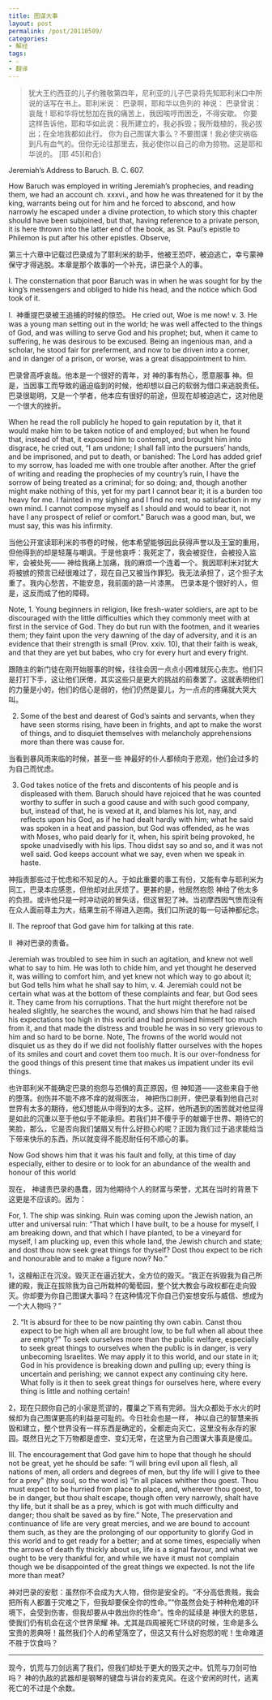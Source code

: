 ```yaml
---
title: 图谋大事
layout: post
permalink: /post/20110509/
categories:
- 解经
tags:
- ☆
- 翻译
---
```


> 犹大王约西亚的儿子约雅敬第四年，尼利亚的儿子巴录将先知耶利米口中所说的话写在书上。耶利米说： 巴录啊，耶和华以色列的 神说： 巴录曾说：哀哉！耶和华将忧愁加在我的痛苦上，我因唉哼而困乏，不得安歇。 你要这样告诉他，耶和华如此说：我所建立的，我必拆毁；我所栽植的，我必拔出；在全地我都如此行。 你为自己图谋大事么？不要图谋！我必使灾祸临到凡有血气的。但你无论往那里去，我必使你以自己的命为掠物。这是耶和华说的。
> \[耶 45\](和合)
>
> 

Jeremiah’s Address to Baruch.
B. C. 607.

How Baruch was employed in writing Jeremiah’s prophecies, and reading them, we had an account ch. xxxvi., and how he was threatened for it by the king, warrants being out for him and he forced to abscond, and how narrowly he escaped under a divine protection, to which story this chapter should have been subjoined, but that, having reference to a private person, it is here thrown into the latter end of the book, as St. Paul’s epistle to Philemon is put after his other epistles. Observe,

第三十六章中记载过巴录成为了耶利米的助手，他被王恐吓，被迫逃亡，幸亏蒙神保守才得逃脱。本章是那个故事的一个补充，讲巴录个人的事。

I. The consternation that poor Baruch was in when he was sought for by the king’s messengers and obliged to hide his head, and the notice which God took of it.

I.  神重提巴录被王追捕的时候的惊恐。
He cried out, Woe is me now! v. 3. He was a young man setting out in the world; he was well affected to the things of God, and was willing to serve God and his prophet; but, when it came to suffering, he was desirous to be excused. Being an ingenious man, and a scholar, he stood fair for preferment, and now to be driven into a corner, and in danger of a prison, or worse, was a great disappointment to him.

巴录曾高呼哀哉。他本是一个很好的青年，对 神的事有热心，愿意服事
神。但是，当因事工而导致的逼迫临到的时候，他却想以自己的软弱为借口来逃脱责任。巴录很聪明，又是一个学者，他本应有很好的前途，但现在却被迫逃亡，这对他是一个很大的挫折。

When he read the roll publicly he hoped to gain reputation by it, that it would make him to be taken notice of and employed; but when he found that, instead of that, it exposed him to contempt, and brought him into disgrace, he cried out, “I am undone; I shall fall into the pursuers’ hands, and be imprisoned, and put to death, or banished: The Lord has added grief to my sorrow, has loaded me with one trouble after another. After the grief of writing and reading the prophecies of my country’s ruin, I have the sorrow of being treated as a criminal; for so doing; and, though another might make nothing of this, yet for my part I cannot bear it; it is a burden too heavy for me. I fainted in my sighing and I find no rest, no satisfaction in my own mind. I cannot compose myself as I should and would to bear it, not have I any prospect of relief or comfort.” Baruch was a good man, but, we must say, this was his infirmity.

当他公开宣读耶利米的书卷的时候，他本希望能够因此获得声誉以及王室的重用，但他得到的却是轻蔑与嘲讽。于是他哀呼：我死定了，我会被捉住，会被投入监牢，会被处死—— 神给我痛上加痛，我的麻烦一个连着一个。我因耶利米对犹大将被掳的预言已经很难过了，现在自己又被当作罪犯。我无法承担了，这个担子太重了。我内心愁苦，不能安息，我前面的路一片漆黑。
巴录本是个很好的人，但是，这反而成了他的障碍。

Note, 1. Young beginners in religion, like fresh-water soldiers, are apt to be discouraged with the little difficulties which they commonly meet with at first in the service of God. They do but run with the footmen, and it wearies them; they faint upon the very dawning of the day of adversity, and it is an evidence that their strength is small (Prov. xxiv. 10), that their faith is weak, and that they are yet but babes, who cry for every hurt and every fright.

跟随主的新门徒在刚开始服事的时候，往往会因一点点小困难就灰心丧志。他们只是打打下手，这让他们厌倦，其实这些只是更大的挑战的前奏罢了。这就表明他们的力量是小的，他们的信心是弱的，他们仍然是婴儿，为一点点的疼痛就大哭大叫。

2. Some of the best and dearest of God’s saints and servants, when they have seen storms rising, have been in frights, and apt to make the worst of things, and to disquiet themselves with melancholy apprehensions more than there was cause for.

当看到暴风雨来临的时候，甚至一些 神最好的仆人都倾向于悲观，他们会过多的为自己而忧虑。

3. God takes notice of the frets and discontents of his people and is displeased with them. Baruch should have rejoiced that he was counted worthy to suffer in such a good cause and with such good company, but, instead of that, he is vexed at it, and blames his lot, nay, and reflects upon his God, as if he had dealt hardly with him; what he said was spoken in a heat and passion, but God was offended, as he was with Moses, who paid dearly for it, when, his spirit being provoked, he spoke unadvisedly with his lips. Thou didst say so and so, and it was not well said. God keeps account what we say, even when we speak in haste.

神指责那些过于忧虑和不知足的人。于如此重要的事工有份，又能有幸与耶利米为同工，巴录本应感恩，但他却对此厌烦了。更甚的是，他居然抱怨 神给了他太多的负担。或许他只是一时冲动说的冒失话，但这冒犯了神。当初摩西因气愤而没有在众人面前尊主为大，结果生前不得进入迦南。我们口所说的每一句话神都纪念。

II. The reproof that God gave him for talking at this rate.

II  神对巴录的责备。

Jeremiah was troubled to see him in such an agitation, and knew not well what to say to him. He was loth to chide him, and yet thought he deserved it, was willing to comfort him, and yet knew not which way to go about it; but God tells him what he shall say to him, v. 4. Jeremiah could not be certain what was at the bottom of these complaints and fear, but God sees it. They came from his corruptions. That the hurt might therefore not be healed slightly, he searches the wound, and shows him that he had raised his expectations too high in this world and had promised himself too much from it, and that made the distress and trouble he was in so very grievous to him and so hard to be borne. Note, The frowns of the world would not disquiet us as they do if we did not foolishly flatter ourselves with the hopes of its smiles and court and covet them too much. It is our over-fondness for the good things of this present time that makes us impatient under its evil things.

也许耶利米不能确定巴录的抱怨与恐惧的真正原因，但 神知道——这些来自于他的堕落。创伤并不能不疼不痒的就得医治， 神把伤口剖开，使巴录看到他自己对世界有太多的期待，他幻想能从中得到的太多。这样，他所遇到的困苦就对他显得是如此的沉重以至于他似乎不能承担。若我们并不傻乎乎的献媚于世界、期待它的笑脸，那么，它是否向我们皱眉又有什么好担心的呢？正因为我们过于追求能给当下带来快乐的东西，所以就变得不能忍耐任何不顺心的事。

Now God shows him that it was his fault and folly, at this time of day especially, either to desire or to look for an abundance of the wealth and honour of this world

现在， 神谴责巴录的愚蠢，因为他期待个人的财富与荣誉，尤其在当时的背景下这更是不应该的。因为：

For, 1. The ship was sinking. Ruin was coming upon the Jewish nation, an utter and universal ruin: “That which I have built, to be a house for myself, I am breaking down, and that which I have planted, to be a vineyard for myself, I am plucking up, even this whole land, the Jewish church and state; and dost thou now seek great things for thyself? Dost thou expect to be rich and honourable and to make a figure now? No.”

1，这艘船正在沉没。毁灭正在逼近犹大，全方位的毁灭。“我正在拆毁我为自己所建的殿，我正在拔除我为自己所栽种的葡萄园，整个犹大教会与政权都在走向毁灭。你却要为你自己图谋大事吗？在这种情况下你自己仍妄想安乐与威信、想成为一个大人物吗？”

2. “It is absurd for thee to be now painting thy own cabin. Canst thou expect to be high when all are brought low, to be full when all about thee are empty?” To seek ourselves more than the public welfare, especially to seek great things to ourselves when the public is in danger, is very unbecoming Israelites. We may apply it to this world, and our state in it; God in his providence is breaking down and pulling up; every thing is uncertain and perishing; we cannot expect any continuing city here. What folly is it then to seek great things for ourselves here, where every thing is little and nothing certain!

2，现在只顾你自己的小家是荒谬的，覆巢之下焉有完卵。当大众都处于水火的时候却为自己图谋更高的利益是可耻的。今日社会也是一样， 神以自己的智慧来拆毁和建立，整个世界没有一样东西是确定的，全都走向灭亡，这里没有永存的家园。既然日光之下万物都是虚空、变幻无常，在这里为自己图谋大事真是傻瓜。

III. The encouragement that God gave him to hope that though he should not be great, yet he should be safe: “I will bring evil upon all flesh, all nations of men, all orders and degrees of men, but thy life will I give to thee for a prey” (thy soul, so the word is) “in all places whither thou goest. Thou must expect to be hurried from place to place, and, wherever thou goest, to be in danger, but thou shalt escape, though often very narrowly, shalt have thy life, but it shall be as a prey, which is got with much difficulty and danger; thou shalt be saved as by fire.” Note, The preservation and continuance of life are very great mercies, and we are bound to account them such, as they are the prolonging of our opportunity to glorify God in this world and to get ready for a better; and at some times, especially when the arrows of death fly thickly about us, life is a signal favour, and what we ought to be very thankful for, and while we have it must not complain though we be disappointed of the great things we expected. Is not the life more than meat?

神对巴录的安慰：虽然你不会成为大人物，但你是安全的。“不分高低贵贱，我会把所有人都置于灾难之下，但我却要保全你的性命。”“你虽然会处于种种危难的环境下，会受到伤害，但我却要从中救出你的性命”。性命的延续是 神很大的恩慈，使我们仍有机会在这个世界荣耀 神。尤其是四周被死亡环绕的时候，生命是多么宝贵的恩典呀！虽然我们个人的希望落空了，但这又有什么好抱怨的呢！生命难道不胜于饮食吗？

____________________

现今，饥荒与刀剑远离了我们，但我们却处于更大的毁灭之中。饥荒与刀剑可怕吗？ 神的仇敌的武器却是钢琴的键盘与讲台的麦克风。在这个安闲的时代，逃离死亡的不过是个余数。
